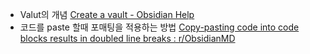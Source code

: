 
- Valut의 개념 [Create a vault - Obsidian Help](https://help.obsidian.md/vault)
- 코드를 paste 할때 포매팅을 적용하는 방법 [Copy-pasting code into code blocks results in doubled line breaks : r/ObsidianMD](https://www.reddit.com/r/ObsidianMD/comments/16rck76/copypasting_code_into_code_blocks_results_in/)
